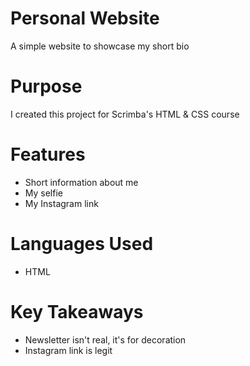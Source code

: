 # Personal Website
A simple website to showcase my short bio

# Purpose
I created this project for Scrimba's HTML & CSS course

# Features
- Short information about me
- My selfie
- My Instagram link

# Languages Used
- HTML

# Key Takeaways
- Newsletter isn't real, it's for decoration
- Instagram link is legit
